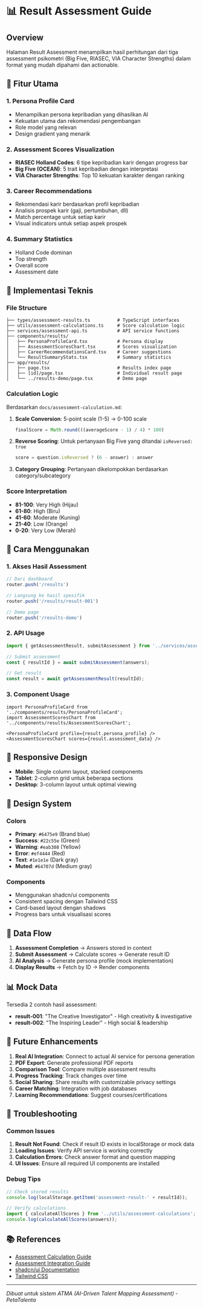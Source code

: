 # 📊 Result Assessment Guide

## Overview
Halaman Result Assessment menampilkan hasil perhitungan dari tiga assessment psikometri (Big Five, RIASEC, VIA Character Strengths) dalam format yang mudah dipahami dan actionable.

## 🎯 Fitur Utama

### 1. **Persona Profile Card**
- Menampilkan persona kepribadian yang dihasilkan AI
- Kekuatan utama dan rekomendasi pengembangan
- Role model yang relevan
- Design gradient yang menarik

### 2. **Assessment Scores Visualization**
- **RIASEC Holland Codes**: 6 tipe kepribadian karir dengan progress bar
- **Big Five (OCEAN)**: 5 trait kepribadian dengan interpretasi
- **VIA Character Strengths**: Top 10 kekuatan karakter dengan ranking

### 3. **Career Recommendations**
- Rekomendasi karir berdasarkan profil kepribadian
- Analisis prospek karir (gaji, pertumbuhan, dll)
- Match percentage untuk setiap karir
- Visual indicators untuk setiap aspek prospek

### 4. **Summary Statistics**
- Holland Code dominan
- Top strength
- Overall score
- Assessment date

## 🔧 Implementasi Teknis

### File Structure
```
├── types/assessment-results.ts          # TypeScript interfaces
├── utils/assessment-calculations.ts     # Score calculation logic
├── services/assessment-api.ts           # API service functions
├── components/results/
│   ├── PersonaProfileCard.tsx           # Persona display
│   ├── AssessmentScoresChart.tsx        # Scores visualization
│   ├── CareerRecommendationsCard.tsx    # Career suggestions
│   └── ResultSummaryStats.tsx           # Summary statistics
├── app/results/
│   ├── page.tsx                         # Results index page
│   ├── [id]/page.tsx                    # Individual result page
│   └── ../results-demo/page.tsx         # Demo page
```

### Calculation Logic
Berdasarkan `docs/assessment-calculation.md`:

1. **Scale Conversion**: 5-point scale (1-5) → 0-100 scale
   ```javascript
   finalScore = Math.round(((averageScore - 1) / 4) * 100)
   ```

2. **Reverse Scoring**: Untuk pertanyaan Big Five yang ditandai `isReversed: true`
   ```javascript
   score = question.isReversed ? (6 - answer) : answer
   ```

3. **Category Grouping**: Pertanyaan dikelompokkan berdasarkan category/subcategory

### Score Interpretation
- **81-100**: Very High (Hijau)
- **61-80**: High (Biru)
- **41-60**: Moderate (Kuning)
- **21-40**: Low (Orange)
- **0-20**: Very Low (Merah)

## 🚀 Cara Menggunakan

### 1. Akses Hasil Assessment
```typescript
// Dari dashboard
router.push('/results')

// Langsung ke hasil spesifik
router.push('/results/result-001')

// Demo page
router.push('/results-demo')
```

### 2. API Usage
```typescript
import { getAssessmentResult, submitAssessment } from '../services/assessment-api';

// Submit assessment
const { resultId } = await submitAssessment(answers);

// Get result
const result = await getAssessmentResult(resultId);
```

### 3. Component Usage
```tsx
import PersonaProfileCard from '../components/results/PersonaProfileCard';
import AssessmentScoresChart from '../components/results/AssessmentScoresChart';

<PersonaProfileCard profile={result.persona_profile} />
<AssessmentScoresChart scores={result.assessment_data} />
```

## 📱 Responsive Design

- **Mobile**: Single column layout, stacked components
- **Tablet**: 2-column grid untuk beberapa sections
- **Desktop**: 3-column layout untuk optimal viewing

## 🎨 Design System

### Colors
- **Primary**: `#6475e9` (Brand blue)
- **Success**: `#22c55e` (Green)
- **Warning**: `#eab308` (Yellow)
- **Error**: `#ef4444` (Red)
- **Text**: `#1e1e1e` (Dark gray)
- **Muted**: `#64707d` (Medium gray)

### Components
- Menggunakan shadcn/ui components
- Consistent spacing dengan Tailwind CSS
- Card-based layout dengan shadows
- Progress bars untuk visualisasi scores

## 🔄 Data Flow

1. **Assessment Completion** → Answers stored in context
2. **Submit Assessment** → Calculate scores → Generate result ID
3. **AI Analysis** → Generate persona profile (mock implementation)
4. **Display Results** → Fetch by ID → Render components

## 📊 Mock Data

Tersedia 2 contoh hasil assessment:
- **result-001**: "The Creative Investigator" - High creativity & investigative
- **result-002**: "The Inspiring Leader" - High social & leadership

## 🔮 Future Enhancements

1. **Real AI Integration**: Connect to actual AI service for persona generation
2. **PDF Export**: Generate professional PDF reports
3. **Comparison Tool**: Compare multiple assessment results
4. **Progress Tracking**: Track changes over time
5. **Social Sharing**: Share results with customizable privacy settings
6. **Career Matching**: Integration with job databases
7. **Learning Recommendations**: Suggest courses/certifications

## 🐛 Troubleshooting

### Common Issues

1. **Result Not Found**: Check if result ID exists in localStorage or mock data
2. **Loading Issues**: Verify API service is working correctly
3. **Calculation Errors**: Check answer format and question mapping
4. **UI Issues**: Ensure all required UI components are installed

### Debug Tips
```javascript
// Check stored results
console.log(localStorage.getItem('assessment-result-' + resultId));

// Verify calculations
import { calculateAllScores } from '../utils/assessment-calculations';
console.log(calculateAllScores(answers));
```

## 📚 References

- [Assessment Calculation Guide](./assessment-calculation.md)
- [Assessment Integration Guide](./ASSESSMENT_INTEGRATION_GUIDE.md)
- [shadcn/ui Documentation](https://ui.shadcn.com/)
- [Tailwind CSS](https://tailwindcss.com/)

---

*Dibuat untuk sistem ATMA (AI-Driven Talent Mapping Assessment) - PetaTalenta*
